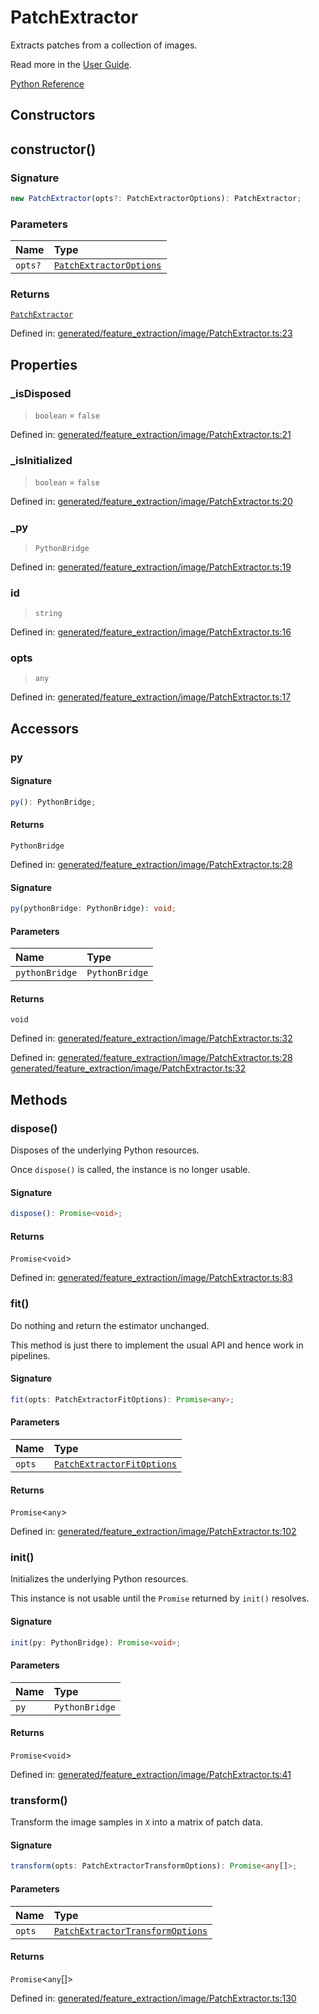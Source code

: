 # PatchExtractor

Extracts patches from a collection of images.

Read more in the [User Guide](../feature_extraction.html#image-feature-extraction).

[Python Reference](https://scikit-learn.org/stable/modules/generated/sklearn.feature_extraction.image.PatchExtractor.html)

## Constructors

## constructor()

### Signature

```ts
new PatchExtractor(opts?: PatchExtractorOptions): PatchExtractor;
```

### Parameters

| Name | Type |
| :------ | :------ |
| `opts?` | [`PatchExtractorOptions`](../interfaces/PatchExtractorOptions.md) |

### Returns

[`PatchExtractor`](PatchExtractor.md)

Defined in:  [generated/feature\_extraction/image/PatchExtractor.ts:23](https://github.com/transitive-bullshit/scikit-learn-ts/blob/92ab806/packages/sklearn/src/generated/feature_extraction/image/PatchExtractor.ts#L23)

## Properties

### \_isDisposed

> `boolean`  = `false`

Defined in:  [generated/feature\_extraction/image/PatchExtractor.ts:21](https://github.com/transitive-bullshit/scikit-learn-ts/blob/92ab806/packages/sklearn/src/generated/feature_extraction/image/PatchExtractor.ts#L21)

### \_isInitialized

> `boolean`  = `false`

Defined in:  [generated/feature\_extraction/image/PatchExtractor.ts:20](https://github.com/transitive-bullshit/scikit-learn-ts/blob/92ab806/packages/sklearn/src/generated/feature_extraction/image/PatchExtractor.ts#L20)

### \_py

> `PythonBridge`

Defined in:  [generated/feature\_extraction/image/PatchExtractor.ts:19](https://github.com/transitive-bullshit/scikit-learn-ts/blob/92ab806/packages/sklearn/src/generated/feature_extraction/image/PatchExtractor.ts#L19)

### id

> `string`

Defined in:  [generated/feature\_extraction/image/PatchExtractor.ts:16](https://github.com/transitive-bullshit/scikit-learn-ts/blob/92ab806/packages/sklearn/src/generated/feature_extraction/image/PatchExtractor.ts#L16)

### opts

> `any`

Defined in:  [generated/feature\_extraction/image/PatchExtractor.ts:17](https://github.com/transitive-bullshit/scikit-learn-ts/blob/92ab806/packages/sklearn/src/generated/feature_extraction/image/PatchExtractor.ts#L17)

## Accessors

### py

#### Signature

```ts
py(): PythonBridge;
```

#### Returns

`PythonBridge`

Defined in:  [generated/feature\_extraction/image/PatchExtractor.ts:28](https://github.com/transitive-bullshit/scikit-learn-ts/blob/92ab806/packages/sklearn/src/generated/feature_extraction/image/PatchExtractor.ts#L28)

#### Signature

```ts
py(pythonBridge: PythonBridge): void;
```

#### Parameters

| Name | Type |
| :------ | :------ |
| `pythonBridge` | `PythonBridge` |

#### Returns

`void`

Defined in:  [generated/feature\_extraction/image/PatchExtractor.ts:32](https://github.com/transitive-bullshit/scikit-learn-ts/blob/92ab806/packages/sklearn/src/generated/feature_extraction/image/PatchExtractor.ts#L32)

Defined in:  [generated/feature\_extraction/image/PatchExtractor.ts:28](https://github.com/transitive-bullshit/scikit-learn-ts/blob/92ab806/packages/sklearn/src/generated/feature_extraction/image/PatchExtractor.ts#L28) [generated/feature\_extraction/image/PatchExtractor.ts:32](https://github.com/transitive-bullshit/scikit-learn-ts/blob/92ab806/packages/sklearn/src/generated/feature_extraction/image/PatchExtractor.ts#L32)

## Methods

### dispose()

Disposes of the underlying Python resources.

Once `dispose()` is called, the instance is no longer usable.

#### Signature

```ts
dispose(): Promise<void>;
```

#### Returns

`Promise`\<`void`\>

Defined in:  [generated/feature\_extraction/image/PatchExtractor.ts:83](https://github.com/transitive-bullshit/scikit-learn-ts/blob/92ab806/packages/sklearn/src/generated/feature_extraction/image/PatchExtractor.ts#L83)

### fit()

Do nothing and return the estimator unchanged.

This method is just there to implement the usual API and hence work in pipelines.

#### Signature

```ts
fit(opts: PatchExtractorFitOptions): Promise<any>;
```

#### Parameters

| Name | Type |
| :------ | :------ |
| `opts` | [`PatchExtractorFitOptions`](../interfaces/PatchExtractorFitOptions.md) |

#### Returns

`Promise`\<`any`\>

Defined in:  [generated/feature\_extraction/image/PatchExtractor.ts:102](https://github.com/transitive-bullshit/scikit-learn-ts/blob/92ab806/packages/sklearn/src/generated/feature_extraction/image/PatchExtractor.ts#L102)

### init()

Initializes the underlying Python resources.

This instance is not usable until the `Promise` returned by `init()` resolves.

#### Signature

```ts
init(py: PythonBridge): Promise<void>;
```

#### Parameters

| Name | Type |
| :------ | :------ |
| `py` | `PythonBridge` |

#### Returns

`Promise`\<`void`\>

Defined in:  [generated/feature\_extraction/image/PatchExtractor.ts:41](https://github.com/transitive-bullshit/scikit-learn-ts/blob/92ab806/packages/sklearn/src/generated/feature_extraction/image/PatchExtractor.ts#L41)

### transform()

Transform the image samples in `X` into a matrix of patch data.

#### Signature

```ts
transform(opts: PatchExtractorTransformOptions): Promise<any[]>;
```

#### Parameters

| Name | Type |
| :------ | :------ |
| `opts` | [`PatchExtractorTransformOptions`](../interfaces/PatchExtractorTransformOptions.md) |

#### Returns

`Promise`\<`any`[]\>

Defined in:  [generated/feature\_extraction/image/PatchExtractor.ts:130](https://github.com/transitive-bullshit/scikit-learn-ts/blob/92ab806/packages/sklearn/src/generated/feature_extraction/image/PatchExtractor.ts#L130)
